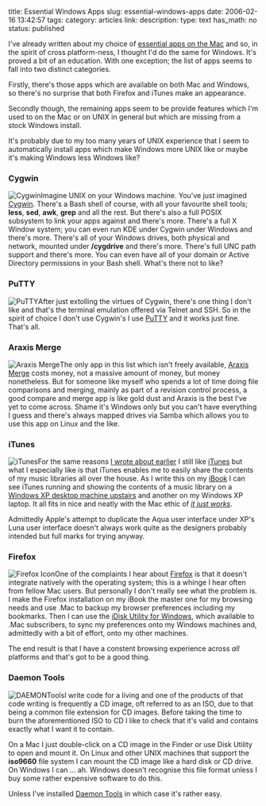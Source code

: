 title: Essential Windows Apps
slug: essential-windows-apps
date: 2006-02-16 13:42:57
tags: 
category: articles
link: 
description: 
type: text
has_math: no
status: published

I've already written about my choice of [essential apps on the Mac](/2006/02/10/essential-mac-apps/ "/2006/02/10/essential-mac-apps/") and so, in the spirit of cross platform-ness, I thought I'd do the same for Windows. It's proved a bit of an education. With one exception; the list of apps seems to fall into two distinct categories.

Firstly, there's those apps which are available on both Mac and Windows, so there's no surprise that both Firefox and iTunes make an appearance.

Secondly though, the remaining apps seem to be provide features which I'm used to on the Mac or on UNIX in general but which are missing from a stock Windows install.

It's probably due to my too many years of UNIX experience that I seem to automatically install apps which make Windows more UNIX like or maybe it's making Windows less Windows like?

<!-- TEASER_END -->

### Cygwin


![Cygwin](/wp-content/uploads/2006/02/cygwin-icon.gif "Cygwin")Imagine UNIX on your Windows machine. You've just imagined [Cygwin](http://www.cygwin.com "http://www.cygwin.com"). There's a Bash shell of course, with all your favourite shell tools; **less**, **sed**, **awk**, **grep** and all the rest. But there's also a full POSIX subsystem to link your apps against and there's more. There's a full X Window system; you can even run KDE under Cygwin under Windows and there's more. There's all of your Windows drives, both physical and network, mounted under **/cygdrive** and there's more. There's full UNC path support and there's more. You can even have all of your domain or Active Directory permissions in your Bash shell. What's there not to like?


### PuTTY


![PuTTY](/wp-content/uploads/2006/02/putty.jpg "PuTTY")After just extolling the virtues of Cygwin, there's one thing I don't like and that's the terminal emulation offered via Telnet and SSH. So in the spirit of choice I don't use Cygwin's I use [PuTTY](http://www.chiark.greenend.org.uk/~sgtatham/putty/ "http://www.chiark.greenend.org.uk/~sgtatham/putty/") and it works just fine. That's all.
### Araxis Merge


![Araxis Merge](/wp-content/uploads/2006/02/Merge.jpg "Araxis Merge")The only app in this list which isn't freely available, [Araxis Merge](http://www.araxis.com/merge/index.html "http://www.araxis.com/merge/index.html") costs money, not a massive amount of money, but money nonetheless. But for someone like myself who spends a lot of time doing file comparisons and merging, mainly as part of a revision control process, a good compare and merge app is like gold dust and Araxis is the best I've yet to come across. Shame it's Windows only but you can't have everything I guess and there's always mapped drives via Samba which allows you to use this app on Linux and the like.
### iTunes


![iTunes](/wp-content/uploads/2006/02/iTunes1.jpeg "iTunes")For the same reasons [I wrote about earlier](/2006/02/10/essential-mac-apps/ "/2006/02/10/essential-mac-apps/") I still like [iTunes](http://www.apple.com/uk/itunes/ "http://www.apple.com/uk/itunes/") but what I especially like is that iTunes enables me to easily share the contents of my music libraries all over the house. As I write this on my [iBook](/2006/02/08/my-desk/ "/2006/02/08/my-desk/") I can see iTunes running and showing the contents of a music library on a [Windows XP desktop machine upstairs](/2006/02/13/my-desk-part-2/ "/2006/02/13/my-desk-part-2/") and another on my Windows XP laptop. It all fits in nice and neatly with the Mac ethic of [*it just works*](http://www.apple.com/uk/switch/reasons/reason01.html "http://www.apple.com/uk/switch/reasons/reason01.html").

Admittedly Apple's attempt to duplicate the Aqua user interface under XP's Luna user interface doesn't always work quite as the designers probably intended but full marks for trying anyway.
### Firefox


![Firefox Icon](/wp-content/uploads/2006/02/Firefox2.jpeg "Firefox Icon")One of the complaints I hear about [Firefox](http://www.mozilla.com/firefox/ "http://www.mozilla.com/firefox/") is that it doesn't integrate natively with the operating system; this is a whinge I hear often from fellow Mac users. But personally I don't really see what the problem is. I make the Firefox installation on my iBook the master one for my browsing needs and use .Mac to backup my browser preferences including my bookmarks. Then I can use the [iDisk Utility for Windows](http://www.mac.com "http://www.mac.com"), which available to .Mac subscribers, to sync my preferences onto my Windows machines and, admittedly with a bit of effort, onto my other machines.

The end result is that I have a constent browsing experience across *all* platforms and that's got to be a good thing.
### Daemon Tools


![DAEMONTools](/wp-content/uploads/2006/02/DAEMONTools.gif "DAEMONTools")I write code for a living and one of the products of that code writing is frequently a CD image, oft referred to as an ISO, due to that being a common file extension for CD images. Before taking the time to burn the aforementioned ISO to CD I like to check that it's valid and contains exactly what I want it to contain.

On a Mac I just double-click on a CD image in the Finder or use Disk Utility to open and mount it. On Linux and other UNIX machines that support the **iso9660** file system I can mount the CD image like a hard disk or CD drive. On Windows I can ... ah. Windows doesn't recognise this file format unless I buy some rather expensive software to do this.

Unless I've installed [Daemon Tools](http://www.daemon-tools.cc "http://www.daemon-tools.cc") in which case it's rather easy.

